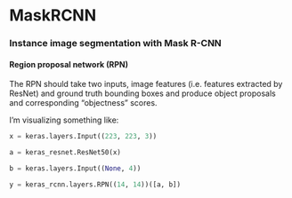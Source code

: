 # MaskRCNN
### Instance image segmentation with Mask R-CNN



#### Region proposal network (RPN)

The RPN should take two inputs, image features (i.e. features extracted by ResNet) and ground truth bounding boxes and produce object proposals and corresponding “objectness” scores. 


I’m visualizing something like:

```py
x = keras.layers.Input((223, 223, 3))

a = keras_resnet.ResNet50(x)

b = keras.layers.Input((None, 4))

y = keras_rcnn.layers.RPN((14, 14))([a, b])


```
